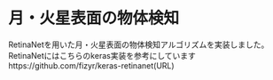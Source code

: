 # 月・火星表面の物体検知
RetinaNetを用いた月・火星表面の物体検知アルゴリズムを実装しました。
RetinaNetにはこちらのkeras実装を参考にしていますhttps://github.com/fizyr/keras-retinanet(URL)



